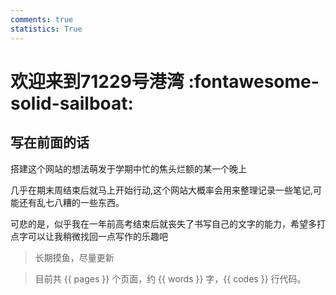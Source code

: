 ```yaml
---
comments: true
statistics: True
---
```


# 欢迎来到71229号港湾 :fontawesome-solid-sailboat:

## 写在前面的话

搭建这个网站的想法萌发于学期中忙的焦头烂额的某一个晚上

几乎在期末周结束后就马上开始行动,这个网站大概率会用来整理记录一些笔记,可能还有乱七八糟的一些东西。

可悲的是，似乎我在一年前高考结束后就丧失了书写自己的文字的能力，希望多打点字可以让我稍微找回一点写作的乐趣吧



> 长期摸鱼，尽量更新

> 目前共 {{ pages }} 个页面，约 {{ words }} 字，{{ codes }} 行代码。
